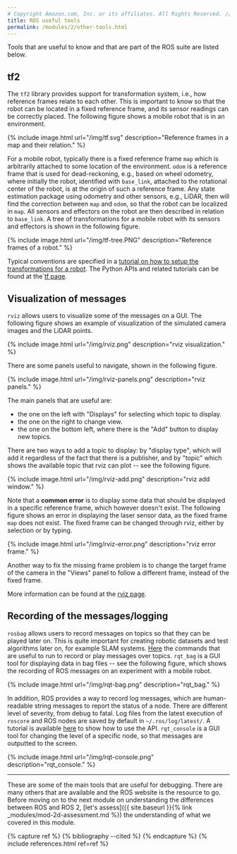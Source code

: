 ```yaml
---
# Copyright Amazon.com, Inc. or its affiliates. All Rights Reserved. // SPDX-License-Identifier: CC-BY-SA-4.0
title: ROS useful tools
permalink: /modules/2/other-tools.html
---
```


Tools that are useful to know and that are part of the ROS suite are listed below.


## tf2

The `tf2` library provides support for transformation system, i.e., how reference frames relate to each other. This is important to know so that the robot can be located in a fixed reference frame, and its sensor readings can be correctly placed.
The following figure shows a mobile robot that is in an environment. 

{% include image.html url="/img/tf.svg" description="Reference frames in a map and their relation." %} 

For a mobile robot, typically there is a fixed reference frame `map` which is arbitrarily attached to some location of the environment. `odom` is a reference frame that is used for dead-reckoning, e.g., based on wheel odometry, where initially the robot, identified with `base_link`, attached to the rotational center of the robot, is at the origin of such a reference frame. Any state estimation package using odometry and other sensors, e.g., LiDAR, then will find the correction between `map` and `odom`, so that the robot can be localized in `map`. 
All sensors and effectors on the robot are then described in relation to `base_link`. 
A tree of transformations for a mobile robot with its sensors and effectors  is shown in the following figure.

{% include image.html url="/img/tf-tree.PNG" description="Reference frames of a robot." %} 

Typical conventions are specified in a [tutorial on how to setup the transformations for a robot](http://wiki.ros.org/navigation/Tutorials/RobotSetup/TF). The Python APIs and related tutorials can be found at the`[tf page](http://wiki.ros.org/tf/Tutorials).

## Visualization of messages

`rviz` allows users to visualize some of the messages on a GUI. The following figure shows an example of visualization of the simulated camera images and the LiDAR points.

{% include image.html url="/img/rviz.png" description="rviz visualization." %}

There are some panels useful to navigate, shown in the following figure.

{% include image.html url="/img/rviz-panels.png" description="rviz panels." %}

The main panels that are useful are:
- the one on the left with "Displays" for selecting which topic to display.
- the one on the right to change view.
- the one on the bottom left, where there is the "Add" button to display new topics.

There are two ways to add a topic to display: by "display type", which will add it regardless of the fact that there is a publisher, and by "topic" which shows the available topic that rviz can plot -- see the following figure.

{% include image.html url="/img/rviz-add.png" description="rviz add window." %}

Note that a **common error** is to display some data that should be displayed in a specific reference frame, which however doesn't exist. 
The following figure shows an error in displaying the laser sensor data, as the fixed frame `map` does not exist. The fixed frame can be changed through rviz, either by selection or by typing. 

{% include image.html url="/img/rviz-error.png" description="rviz error frame." %}

Another way to fix the missing frame problem is to change the target frame of the camera in the "Views" panel to follow a different frame, instead of the fixed frame.

More information can be found at the [rviz page](http://wiki.ros.org/rviz). 


## Recording of the messages/logging
`rosbag` allows users to record messages on topics so that they can be played later on. This is quite important for creating robotic datasets and test algorithms later on, for example SLAM systems. [Here](https://wiki.ros.org/rosbag/Commandline) the commands that are useful to run to record or play messages over topics.
`rqt_bag` is a GUI tool for displaying data in bag files -- see the following figure, which shows the recording of ROS messages on an experiment with a mobile robot.

{% include image.html url="/img/rqt-bag.png" description="rqt_bag." %}

In addition, ROS provides a way to record log messages, which are human-readable string messages to report the status of a node. There are different level of severity, from debug to fatal. Log files from the latest execution of `roscore` and ROS nodes are saved by default in `~/.ros/log/latest/`. A tutorial is available [here](http://wiki.ros.org/rospy_tutorials/Tutorials/Logging) to show how to use the API. `rqt_console` is a GUI tool for changing the level of a specific node, so that messages are outputted to the screen.

{% include image.html url="/img/rqt-console.png" description="rqt_console." %}

------
These are some of the main tools that are useful for debugging. There are many others that are available and the ROS website is the resource to go. Before moving on to the next module on understanding the differences between ROS and ROS 2, [let's assess]({{ site.baseurl }}{% link _modules/mod-2d-assessment.md %}) the understanding of what we covered in this module.


{% capture ref %}
{% bibliography --cited %}
{% endcapture %}
{% include references.html ref=ref %}
